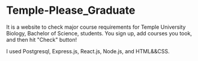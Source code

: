 # Temple-Please_Graduate

It is a website to check major course requirements for Temple University Biology, Bachelor of Science, students.
You sign up, add courses you took, and then hit "Check" button!

I used Postgresql, Express.js, React.js, Node.js, and HTML&&CSS.
